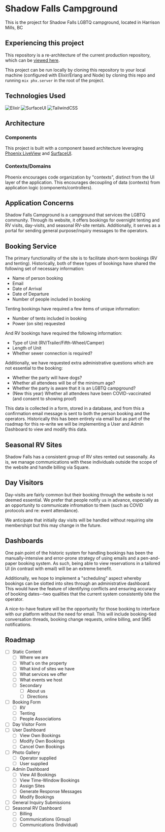 # Shadow Falls Campground

This is the project for Shadow Falls LGBTQ campground, located in Harrison Mills, BC

## Experiencing this project

This repository is a re-architecture of the current production repository, which can be [viewed here](https://github.com/justin-m-morgan/shadowfalls).

This project can be run locally by cloning this repository to your local machine (configured with Elixir/Erlang and Node) by cloning this repo and running `mix phx.server` in the root of the project.


## Technologies Used 

![Elixir](https://img.shields.io/badge/elixir-%234B275F.svg?style=for-the-badge&logo=elixir&logoColor=white)
![SurfaceUI](https://img.shields.io/badge/surface_UI-%232984D3.svg?style=for-the-badge&logo=elixir&logoColor=white)
![TailwindCSS](https://img.shields.io/badge/tailwindcss-%2338B2AC.svg?style=for-the-badge&logo=tailwind-css&logoColor=white)

## Architecture

### Components

This project is built with a component based architecture leveraging [Phoenix LiveView](https://hexdocs/phoenix_live_view) and [SurfaceUI](https://surface-ui.org). 

### Contexts/Domains

Phoenix encourages code organization by "contexts", distinct from the UI layer of the application. This encourages decoupling of data (contexts) from application logic (components/controllers).

## Application Concerns

Shadow Falls Campground is a campground that services the LGBTQ community. Through its website, it offers bookings for overnight tenting and RV visits, day-visits, and seasonal RV-site rentals. Additionally, it serves as a portal for sending general purpose/inquiry messages to the operators.

## Booking Service

The primary functionality of the site is to facilitate short-term bookings (RV and tenting). Historically, both of these types of bookings have shared the following set of necessary information:

- Name of person booking
- Email
- Date of Arrival
- Date of Departure
- Number of people included in booking

Tenting bookings have required a few items of unique information:

- Number of tents included in booking
- Power (on site) requested

And RV bookings have required the following information:

- Type of Unit (RV/Trailer/Fifth-Wheel/Camper)
- Length of Unit
- Whether sewer connection is required?

Additionally, we have requested extra administrative questions which are not essential to the booking:

- Whether the party will have dogs?
- Whether all attendees will be of the minimum age?
- Whether the party is aware that it is an LGBTQ campground?
- (New this year) Whether all attendees have been COVID-vaccinated (and consent to showing proof)

This data is collected in a form, stored in a database, and from this a confirmation email message is sent to both the person booking and the operators. Historically this has been entirely via email but as part of the roadmap for this re-write we will be implementing a User and Admin Dashboard to view and modify this data.

## Seasonal RV Sites

Shadow Falls has a consistent group of RV sites rented out seasonally. As is, we manage communications with these individuals outside the scope of the website and handle billing via Square. 

## Day Visitors

Day-visits are fairly common but their booking through the website is not deemed essential. We prefer that people notify us in advance, especially as an opportunity to communicate infromation to them (such as COVID protocols and re: event attendance).

We anticipate that initially day visits will be handled without requiring site membershipt but this may change in the future.

## Dashboards

One pain point of the historic system for handling bookings has been the manually-intensive and error-prone strategy of using emails and a pen-and-paper booking system. As such, being able to view reservations in a tailored UI (in contrast with email) will be an extreme benefit. 

Additionally, we hope to implement a "scheduling" aspect whereby bookings can be slotted into sites through an administrative dashboard. This would have the feature of identifying conflicts and ensuring accuracy of booking dates--two qualities that the current system consistently bite the operator.

A nice-to-have feature will be the opportunity for those booking to interface with our platform without the need for email. This will include booking-tied conversation threads, booking change requests, online billing, and SMS notifications.

## Roadmap 

- [ ] Static Content
  - [ ] Where we are
  - [ ] What's on the property
  - [ ] What kind of sites we have
  - [ ] What services we offer
  - [ ] What events we host
  - [ ] Secondary
    - [ ] About us
    - [ ] Directions
- [ ] Booking Form
  - [ ] RV
  - [ ] Tenting
  - [ ] People Associations
- [ ] Day Visitor Form
- [ ] User Dashboard
  - [ ] View Own Bookings
  - [ ] Modify Own Bookings
  - [ ] Cancel Own Bookings
- [ ] Photo Gallery
  - [ ] Operator supplied
  - [ ] User supplied
- [ ] Admin Dashboard
  - [ ] View All Bookings
  - [ ] View Time-Window Bookings
  - [ ] Assign Sites
  - [ ] Generate Response Messages 
  - [ ] Modify Bookings
- [ ] General Inquiry Submissions
- [ ] Seasonal RV Dashboard
  - [ ] Billing
  - [ ] Communications (Group)
  - [ ] Communications (Individual) 